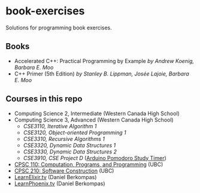 # book-exercises

Solutions for programming book exercises.

## Books

- Accelerated C++: Practical Programming by Example _by Andrew Koenig, Barbara E. Moo_
- C++ Primer (5th Edition) _by Stanley B. Lippman, Josée Lajoie, Barbara E. Moo_

## Courses in this repo

- Computing Science 2, Intermediate (Western Canada High School)
- Computing Science 3, Advanced (Western Canada High School)
  - _CSE3110, Iterative Algorithm 1_
  - _CSE3120, Object-oriented Programming 1_
  - _CSE3310, Recursive Algorithms 1_
  - _CSE3320, Dynamic Data Structures 1_
  - _CSE3330, Dynamic Data Structures 2_
  - _CSE3910, CSE Project D_ ([Arduino Pomodoro Study Timer](https://github.com/pseigo/arduino-pomodoro))
- [CPSC 110: Computation, Programs, and Programming](https://sites.google.com/site/ubccpsc110/) (UBC)
- [CPSC 210: Software Construction](https://sites.google.com/site/ubccpsc210enrol/) (UBC)
- [LearnElixir.tv](https://www.learnelixir.tv/) (Daniel Berkompas)
- [LearnPhoenix.tv](https://www.learnphoenix.tv/) (Daniel Berkompas)
